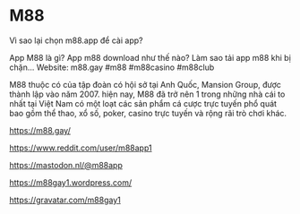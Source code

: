 # M88

Vì sao lại chọn m88.app để cài app?

App M88 là gì? App m88 download như thế nào? Làm sao tải app m88 khi bị chặn... Website: m88.gay
#m88 #m88casino #m88club

M88 thuộc có của tập đoàn có hội sở tại Anh Quốc, Mansion Group, được thành lập vào năm 2007. hiện nay, M88 đã trở nên 1 trong những nhà cái to nhất tại Việt Nam có một loạt các sản phẩm cá cược trực tuyến phổ quát bao gồm thể thao, xổ số, poker, casino trực tuyến và rộng rãi trò chơi khác.


https://m88.gay/

https://www.reddit.com/user/m88app1

https://mastodon.nl/@m88app

https://m88gay1.wordpress.com/

https://gravatar.com/m88gay1
